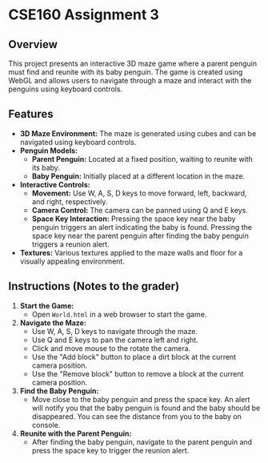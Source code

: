 # CSE160 Assignment 3

## Overview
This project presents an interactive 3D maze game where a parent penguin must find and reunite with its baby penguin. The game is created using WebGL and allows users to navigate through a maze and interact with the penguins using keyboard controls.

## Features
- **3D Maze Environment:** The maze is generated using cubes and can be navigated using keyboard controls.
- **Penguin Models:**
  - **Parent Penguin:** Located at a fixed position, waiting to reunite with its baby.
  - **Baby Penguin:** Initially placed at a different location in the maze.
- **Interactive Controls:**
  - **Movement:** Use W, A, S, D keys to move forward, left, backward, and right, respectively.
  - **Camera Control:** The camera can be panned using Q and E keys.
  - **Space Key Interaction:** Pressing the space key near the baby penguin triggers an alert indicating the baby is found. Pressing the space key near the parent penguin after finding the baby penguin triggers a reunion alert.
- **Textures:** Various textures applied to the maze walls and floor for a visually appealing environment.

## Instructions (Notes to the grader)
1. **Start the Game:**
   - Open `World.html` in a web browser to start the game.
2. **Navigate the Maze:**
   - Use W, A, S, D keys to navigate through the maze.
   - Use Q and E keys to pan the camera left and right.
   - Click and move mouse to the rotate the camera.
   - Use the "Add block" button to place a dirt block at the current camera position.
   - Use the "Remove block" button to remove a block at the current camera position.
3. **Find the Baby Penguin:**
   - Move close to the baby penguin and press the space key. An alert will notify you that the baby penguin is found and the baby should be disappeared. You can see the distance from you to the baby on console.
4. **Reunite with the Parent Penguin:**
   - After finding the baby penguin, navigate to the parent penguin and press the space key to trigger the reunion alert.
